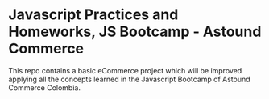 # Javascript Practices and Homeworks, JS Bootcamp - Astound Commerce

This repo contains a basic eCommerce project which will be improved applying all the concepts learned in the Javascript Bootcamp of Astound Commerce Colombia.
